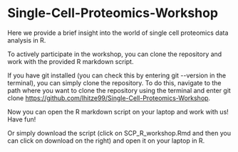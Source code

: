 # Single-Cell-Proteomics-Workshop
Here we provide a brief insight into the world of single cell proteomics data analysis in R.

To actively participate in the workshop, you can clone the repository and work with the provided R markdown script.

If you have git installed (you can check this by entering git --version in the terminal), you can simply clone the repository. To do this, navigate to the path where you want to clone the repository using the terminal and enter git clone https://github.com/lhitze99/Single-Cell-Proteomics-Workshop.

Now you can open the R markdown script on your laptop and work with us! Have fun!

Or simply download the script (click on SCP_R_workshop.Rmd and then you can click on download on the right) and open it on your laptop in R.
